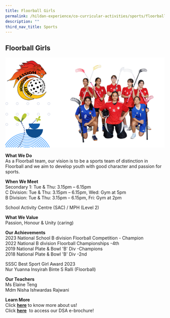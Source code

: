```yaml
---
title: Floorball Girls
permalink: /hildan-experience/co-curricular-activities/sports/floorball-girls/
description: ""
third_nav_title: Sports
---
```

Floorball Girls
---------------

![](/images/CCA/Floorball%202023.png)


**What We Do** <br> 
As a Floorball team, our vision is to be a sports team of distinction in Floorball and we aim to develop youth with good character and passion for sports. <br>
  
**When We Meet** <br> 
Secondary 1: Tue &amp; Thu: 3.15pm – 6.15pm<br>
C Division: Tue &amp; Thu: 3.15pm – 6.15pm, Wed: Gym at 5pm<br>
B Division: Tue &amp; Thu: 3.15pm – 6.15pm, Fri: Gym at 2pm<br>

School Activity Centre (SAC) / MPH (Level 2)

**What We Value** <br>
Passion, Honour & Unity (caring) <br>

**Our Achievements**<br>
2023 National School B division Floorball Competition - Champion<br>
2022 National B division Floorball Championships -4th<br>
2019 National Plate &amp; Bowl 'B' Div -Champions<br>
2018 National Plate &amp; Bowl 'B' Div -2nd<br>

SSSC Best Sport Girl Award 2023<br>
Nur Yuanna Insyirah Binte S Ralli (Floorball)<br>

**Our Teachers** <br>
Ms Elaine Teng  <br>
Mdm Nisha Ishwardas Rajwani <br>

**Learn More** <br>
Click&nbsp;[**here**](/files/CCA/Floorball%20Girls%20Who%20we%20are%202021.pdf)&nbsp;to know more about us!  <br>
Click&nbsp;[**here**](/files/CCA/DSA_Floorball.pdf)&nbsp; to access our DSA e-brochure!  
